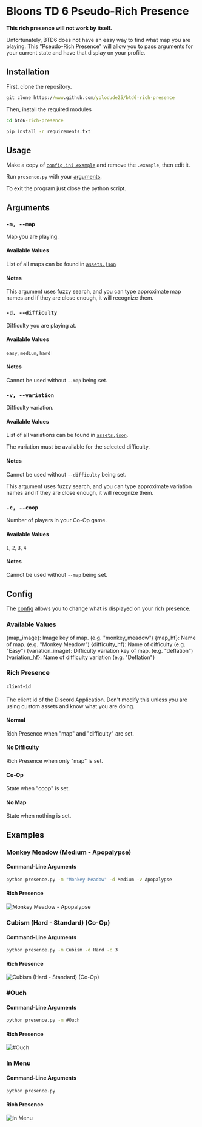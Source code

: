 # Bloons TD 6 Pseudo-Rich Presence

**This rich presence will not work by itself.**

Unfortunately, BTD6 does not have an easy way to find what map you are playing. This "Pseudo-Rich Presence" will allow you to pass arguments for your current state and have that display on your profile.

## Installation

First, clone the repository.

```cmd
git clone https://www.github.com/yolodude25/btd6-rich-presence
```

Then, install the required modules

```cmd
cd btd6-rich-presence
```

```cmd
pip install -r requirements.txt
```

## Usage

Make a copy of [`config.ini.example`](config.ini.example) and remove the `.example`, then edit it.

Run `presence.py` with your [arguments](#arguments).

To exit the program just close the python script.

## Arguments

### `-m, --map`

Map you are playing.

#### Available Values

List of all maps can be found in [`assets.json`](assets.json)

#### Notes

This argument uses fuzzy search, and you can type approximate map names and if they are close enough, it will recognize them.

### `-d, --difficulty`

Difficulty you are playing at.

#### Available Values

`easy`, `medium`, `hard`

#### Notes

Cannot be used without `--map` being set.

### `-v, --variation`

Difficulty variation.

#### Available Values

List of all variations can be found in [`assets.json`](/assets.json).

The variation must be available for the selected difficulty.

#### Notes

Cannot be used without `--difficulty` being set.

This argument uses fuzzy search, and you can type approximate variation names and if they are close enough, it will recognize them.

### `-c, --coop`

Number of players in your Co-Op game.

#### Available Values

`1`, `2`, `3`, `4`

#### Notes

Cannot be used without `--map` being set.

## Config

The [config](config.ini.example) allows you to change what is displayed on your rich presence.

### Available Values

{map_image}: Image key of map. (e.g. "monkey_meadow")
{map_hf}: Name of map. (e.g. "Monkey Meadow")
{difficulty_hf}: Name of difficulty (e.g. "Easy")
{variation_image}: Difficulty variation key of map. (e.g. "deflation")
{variation_hf}: Name of difficulty variation (e.g. "Deflation")

### Rich Presence

#### `client-id`

The client id of the Discord Application. Don't modify this unless you are using custom assets and know what you are doing.

#### Normal

Rich Presence when "map" and "difficulty" are set.

#### No Difficulty

Rich Presence when only "map" is set.

#### Co-Op

State when "coop" is set.

#### No Map

State when nothing is set.

## Examples

### Monkey Meadow (Medium - Apopalypse)

#### Command-Line Arguments

```cmd
python presence.py -m "Monkey Meadow" -d Medium -v Apopalypse
```

#### Rich Presence

![Monkey Meadow - Apopalypse](assets/screenshots/monkey_meadow_apopalypse.png)

### Cubism (Hard - Standard) (Co-Op)

#### Command-Line Arguments

```cmd
python presence.py -m Cubism -d Hard -c 3
```

#### Rich Presence

![Cubism (Hard - Standard) (Co-Op)](assets/screenshots/cubism_hard_coop.png)

### #Ouch

#### Command-Line Arguments

```cmd
python presence.py -m #Ouch
```

#### Rich Presence

![#Ouch](assets/screenshots/ouch.png)

### In Menu

#### Command-Line Arguments

```cmd
python presence.py
```

#### Rich Presence

![In Menu](assets/screenshots/in_menu.png)
